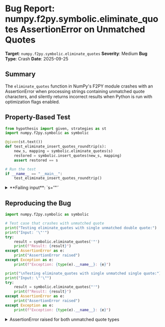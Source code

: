 # Bug Report: numpy.f2py.symbolic.eliminate_quotes AssertionError on Unmatched Quotes

**Target**: `numpy.f2py.symbolic.eliminate_quotes`
**Severity**: Medium
**Bug Type**: Crash
**Date**: 2025-09-25

## Summary

The `eliminate_quotes` function in NumPy's F2PY module crashes with an AssertionError when processing strings containing unmatched quote characters, and silently returns incorrect results when Python is run with optimization flags enabled.

## Property-Based Test

```python
from hypothesis import given, strategies as st
import numpy.f2py.symbolic as symbolic

@given(st.text())
def test_eliminate_insert_quotes_roundtrip(s):
    new_s, mapping = symbolic.eliminate_quotes(s)
    restored = symbolic.insert_quotes(new_s, mapping)
    assert restored == s

# Run the test
if __name__ == "__main__":
    test_eliminate_insert_quotes_roundtrip()
```

<details>

<summary>
**Failing input**: `s='"'`
</summary>
```
Traceback (most recent call last):
  File "/home/npc/pbt/agentic-pbt/worker_/42/hypo.py", line 12, in <module>
    test_eliminate_insert_quotes_roundtrip()
    ~~~~~~~~~~~~~~~~~~~~~~~~~~~~~~~~~~~~~~^^
  File "/home/npc/pbt/agentic-pbt/worker_/42/hypo.py", line 5, in test_eliminate_insert_quotes_roundtrip
    def test_eliminate_insert_quotes_roundtrip(s):
                   ^^^
  File "/home/npc/miniconda/lib/python3.13/site-packages/hypothesis/core.py", line 2124, in wrapped_test
    raise the_error_hypothesis_found
  File "/home/npc/pbt/agentic-pbt/worker_/42/hypo.py", line 6, in test_eliminate_insert_quotes_roundtrip
    new_s, mapping = symbolic.eliminate_quotes(s)
                     ~~~~~~~~~~~~~~~~~~~~~~~~~^^^
  File "/home/npc/miniconda/lib/python3.13/site-packages/numpy/f2py/symbolic.py", line 1194, in eliminate_quotes
    assert '"' not in new_s
           ^^^^^^^^^^^^^^^^
AssertionError
Falsifying example: test_eliminate_insert_quotes_roundtrip(
    s='"',
)
```
</details>

## Reproducing the Bug

```python
import numpy.f2py.symbolic as symbolic

# Test case that crashes with unmatched quote
print("Testing eliminate_quotes with single unmatched double quote:")
print("Input: '\"'")
try:
    result = symbolic.eliminate_quotes('"')
    print(f"Result: {result}")
except AssertionError as e:
    print("AssertionError raised")
except Exception as e:
    print(f"Exception: {type(e).__name__}: {e}")

print("\nTesting eliminate_quotes with single unmatched single quote:")
print("Input: \"'\"")
try:
    result = symbolic.eliminate_quotes("'")
    print(f"Result: {result}")
except AssertionError as e:
    print("AssertionError raised")
except Exception as e:
    print(f"Exception: {type(e).__name__}: {e}")
```

<details>

<summary>
AssertionError raised for both unmatched quote types
</summary>
```
Testing eliminate_quotes with single unmatched double quote:
Input: '"'
AssertionError raised

Testing eliminate_quotes with single unmatched single quote:
Input: "'"
AssertionError raised
```
</details>

## Why This Is A Bug

The `eliminate_quotes` function uses assertions to validate its internal state, which is inappropriate for input validation. The function's regex patterns (lines 1188-1192) are designed to match complete quoted strings with both opening and closing quotes. When given an unmatched quote, the regex doesn't match it, leaving the quote character in the processed string `new_s`. This triggers the assertions at lines 1194-1195:

```python
assert '"' not in new_s
assert "'" not in new_s
```

This violates expected behavior in three ways:

1. **Inappropriate error type**: AssertionError is meant for internal invariants, not input validation. Users parsing malformed Fortran code receive a cryptic error instead of a meaningful exception like ValueError.

2. **Silent corruption with -O flag**: When Python runs with optimization enabled (`python -O`), assertions are disabled. The function then returns `('"', {})` for input `'"'`, silently producing incorrect output that violates the roundtrip property with `insert_quotes`.

3. **Violation of error handling best practices**: The function is part of F2PY's public API (used in `Parser.parse()` at line 1313) and should handle invalid input gracefully with proper exceptions, not assertions.

## Relevant Context

The `eliminate_quotes` function is part of F2PY's symbolic expression parser for Fortran code. It temporarily replaces quoted strings with placeholder tokens to simplify parsing, with `insert_quotes` reversing the operation. The function supports:
- Single and double quoted strings
- Kind-prefixed strings (e.g., `MYSTRKIND_"ABC"`)
- Escaped quotes within strings

The existing test suite (`test_symbolic.py`, lines 37-49) only tests valid, properly matched quotes. No test cases exist for error conditions or malformed input.

When run with `python -O` (optimization mode), the function produces incorrect output:
```python
# With python -O:
symbolic.eliminate_quotes('"')  # Returns: ('"', {})
symbolic.eliminate_quotes("'")  # Returns: ("'", {})
```

## Proposed Fix

Replace assertions with proper input validation that raises a semantic exception:

```diff
--- a/symbolic.py
+++ b/symbolic.py
@@ -1191,8 +1191,10 @@ def eliminate_quotes(s):
         double_quoted=r'("([^"\\]|(\\.))*")'),
         repl, s)

-    assert '"' not in new_s
-    assert "'" not in new_s
+    if '"' in new_s or "'" in new_s:
+        raise ValueError(
+            f"Unmatched quotes found in input string: {s!r}"
+        )

     return new_s, d
```